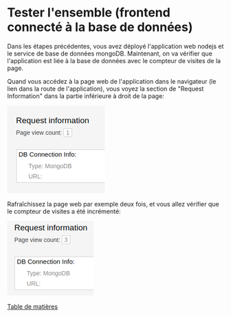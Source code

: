 # Tester l'ensemble (frontend connecté à la base de données)

Dans les étapes précédentes, vous avez déployé l'application web nodejs et le service de base de données mongoDB.
Maintenant, on va vérifier que l'application est liée à la base de données avec le compteur de visites de la page.

Quand vous accédez à la page web de l'application dans le navigateur (le lien dans la route de l'application), vous voyez la section de "Request Information" dans la partie inférieure à droit de la page:

![ocp-nodejs-ui-avec-bd](images/ocp-deployed-nodejs-ui-page-view-count-with-db-cropped.png)

Rafraîchissez la page web par exemple deux fois, et vous allez vérifier que le compteur de visites a été incrémenté:

![ocp-nodejs-ui-avec-bd-visited](images/ocp-deployed-nodejs-ui-page-view-count-with-db-revisited-cropped.png)


[Table de matières](README.md)